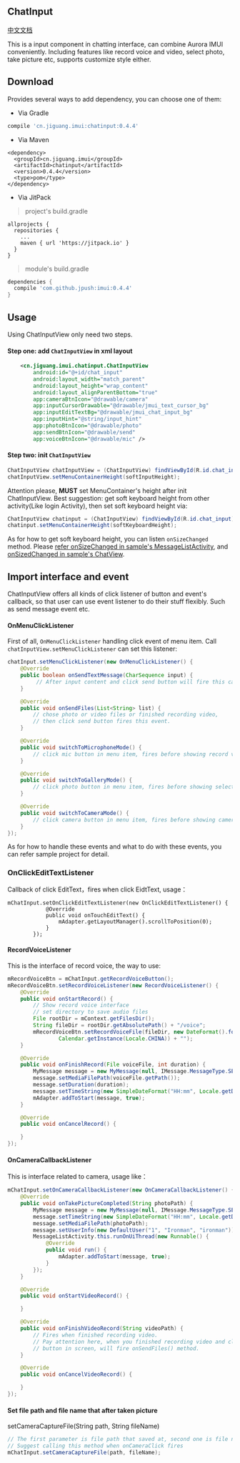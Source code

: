 ## ChatInput

[中文文档](./README.md)

This is a input component in chatting interface, can combine Aurora IMUI conveniently. Including
features like record voice and video, select photo, take picture etc, supports customize style either.


## Download
Provides several ways to add dependency, you can choose one of them:

- Via Gradle
```groovy
compile 'cn.jiguang.imui:chatinput:0.4.4'
```

- Via Maven

```
<dependency>
  <groupId>cn.jiguang.imui</groupId>
  <artifactId>chatinput</artifactId>
  <version>0.4.4</version>
  <type>pom</type>
</dependency>
```

- Via JitPack
> project's build.gradle

```groov
allprojects {
  repositories {
    ...
    maven { url 'https://jitpack.io' }
  }
}
```

> module's build.gradle

```groovy
dependencies {
  compile 'com.github.jpush:imui:0.4.4'
}
```

## Usage
Using ChatInputView only need two steps.

#### Step one: add `ChatInputView` in xml layout

```xml
    <cn.jiguang.imui.chatinput.ChatInputView
        android:id="@+id/chat_input"
        android:layout_width="match_parent"
        android:layout_height="wrap_content"
        android:layout_alignParentBottom="true"
        app:cameraBtnIcon="@drawable/camera"
        app:inputCursorDrawable="@drawable/jmui_text_cursor_bg"
        app:inputEditTextBg="@drawable/jmui_chat_input_bg"
        app:inputHint="@string/input_hint"
        app:photoBtnIcon="@drawable/photo"
        app:sendBtnIcon="@drawable/send"
        app:voiceBtnIcon="@drawable/mic" />
```

#### Step two: init `ChatInputView`

```java
ChatInputView chatInputView = (ChatInputView) findViewById(R.id.chat_input);
chatInputView.setMenuContainerHeight(softInputHeight);
```

Attention please, **MUST** set MenuContainer's height after init ChatInputView. Best suggestion: get
soft keyboard height from other activity(Like login Activity), then set soft keyboard height via:
```java
ChatInputView chatinput = (ChatInputView) findViewById(R.id.chat_input);
chatinput.setMenuContainerHeight(softKeyboardHeight);
```

As for how to get soft keyboard height, you can listen `onSizeChanged` method.
Please [refer onSizeChanged in sample's MessageListActivity](./../sample/exampleui/src/main/java/imui/jiguang/cn/imuisample/messages/MessageListActivity.java#L340),
and [onSizedChanged in sample's ChatView](./../sample/exampleui/src/main/java/imui/jiguang/cn/imuisample/views/ChatView.java#L102).


## Import interface and event
ChatInputView offers all kinds of click listener of button and event's callback, so that user can use
event listener to do their stuff flexibly. Such as send message event etc.

#### OnMenuClickListener
First of all, `OnMenuClickListener` handling click event of menu item. Call `chatInputView.setMenuClickListener`
can set this listener:
```java
chatInput.setMenuClickListener(new OnMenuClickListener() {
    @Override
    public boolean onSendTextMessage(CharSequence input) {
         // After input content and click send button will fire this callback
    }

    @Override
    public void onSendFiles(List<String> list) {
        // chose photo or video files or finished recording video,
        // then click send button fires this event.
    }

    @Override
    public void switchToMicrophoneMode() {
        // click mic button in menu item, fires before showing record voice widget
    }

    @Override
    public void switchToGalleryMode() {
        // click photo button in menu item, fires before showing select photo widget
    }

    @Override
    public void switchToCameraMode() {
        // click camera button in menu item, fires before showing camera widget
    }
});
```

As for how to handle these events and what to do with these events, you can refer sample project for detail.



### OnClickEditTextListener

Callback of click EditText，fires when click EidtText, usage：

```
mChatInput.setOnClickEditTextListener(new OnClickEditTextListener() {
            @Override
            public void onTouchEditText() {
                mAdapter.getLayoutManager().scrollToPosition(0);
            }
        });
```
#### RecordVoiceListener
This is the interface of record voice, the way to use:

```java
mRecordVoiceBtn = mChatInput.getRecordVoiceButton();
mRecordVoiceBtn.setRecordVoiceListener(new RecordVoiceListener() {
    @Override
    public void onStartRecord() {
        // Show record voice interface
        // set directory to save audio files
        File rootDir = mContext.getFilesDir();
        String fileDir = rootDir.getAbsolutePath() + "/voice";
        mRecordVoiceBtn.setRecordVoiceFile(fileDir, new DateFormat().format("yyyy_MMdd_hhmmss",
                Calendar.getInstance(Locale.CHINA)) + "");
    }

    @Override
    public void onFinishRecord(File voiceFile, int duration) {
        MyMessage message = new MyMessage(null, IMessage.MessageType.SEND_VOICE);
        message.setMediaFilePath(voiceFile.getPath());
        message.setDuration(duration);
        message.setTimeString(new SimpleDateFormat("HH:mm", Locale.getDefault()).format(new Date()));
        mAdapter.addToStart(message, true);
    }

    @Override
    public void onCancelRecord() {

    }
});
```

#### OnCameraCallbackListener
This is interface related to camera, usage like：
```java
mChatInput.setOnCameraCallbackListener(new OnCameraCallbackListener() {
    @Override
    public void onTakePictureCompleted(String photoPath) {
        MyMessage message = new MyMessage(null, IMessage.MessageType.SEND_IMAGE);
        message.setTimeString(new SimpleDateFormat("HH:mm", Locale.getDefault()).format(new Date()));
        message.setMediaFilePath(photoPath);
        message.setUserInfo(new DefaultUser("1", "Ironman", "ironman"));
        MessageListActivity.this.runOnUiThread(new Runnable() {
            @Override
            public void run() {
                mAdapter.addToStart(message, true);
            }
        });
    }

    @Override
    public void onStartVideoRecord() {

    }

    @Override
    public void onFinishVideoRecord(String videoPath) {
        // Fires when finished recording video.
        // Pay attention here, when you finished recording video and click send
        // button in screen, will fire onSendFiles() method.
    }

    @Override
    public void onCancelVideoRecord() {

    }
});
```

#### Set file path and file name that after taken picture
setCameraCaptureFile(String path, String fileName)

```java
// The first parameter is file path that saved at, second one is file name
// Suggest calling this method when onCameraClick fires
mChatInput.setCameraCaptureFile(path, fileName);
```
